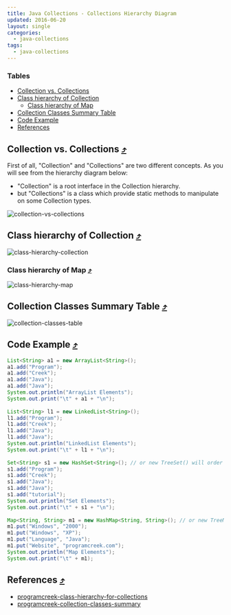 ```yaml
---
title: Java Collections - Collections Hierarchy Diagram
updated: 2016-06-20
layout: single
categories:
  - java-collections
tags:
  - java-collections
---
```


### Tables

* [Collection vs. Collections](#collection-vs-collections-10548tables)
* [Class hierarchy of Collection](#class-hierarchy-of-collection-10548tables)
  * [Class hierarchy of Map](#class-hierarchy-of-map-10548tables)
* [Collection Classes Summary Table](#collection-classes-summary-table-10548tables)
* [Code Example](#code-example-10548tables)
* [References](#references-10548tables)

## Collection vs. Collections [&#10548;](#tables)

First of all, "Collection" and "Collections" are two different concepts. As you will see from the hierarchy diagram below: 

* "Collection" is a root interface in the Collection hierarchy.
* but "Collections" is a class which provide static methods to manipulate on some Collection types.

![collection-vs-collections](http://www.programcreek.com/wp-content/uploads/2009/02/CollectionVsCollections.jpeg)

## Class hierarchy of Collection [&#10548;](#tables)

![class-hierarchy-collection](http://www.programcreek.com/wp-content/uploads/2009/02/java-collection-hierarchy.jpeg)

### Class hierarchy of Map [&#10548;](#tables)

![class-hierarchy-map](http://www.programcreek.com/wp-content/uploads/2009/02/MapClassHierarchy-600x354.jpg)

## Collection Classes Summary Table [&#10548;](#tables)

![collection-classes-table](http://www.programcreek.com/wp-content/uploads/2009/02/collection.bmp)

## Code Example [&#10548;](#tables)

```java
List<String> a1 = new ArrayList<String>();
a1.add("Program");
a1.add("Creek");
a1.add("Java");
a1.add("Java");
System.out.println("ArrayList Elements");
System.out.print("\t" + a1 + "\n");
 
List<String> l1 = new LinkedList<String>();
l1.add("Program");
l1.add("Creek");
l1.add("Java");
l1.add("Java");
System.out.println("LinkedList Elements");
System.out.print("\t" + l1 + "\n");
 
Set<String> s1 = new HashSet<String>(); // or new TreeSet() will order the elements;
s1.add("Program");
s1.add("Creek");
s1.add("Java");
s1.add("Java");
s1.add("tutorial");
System.out.println("Set Elements");
System.out.print("\t" + s1 + "\n");
 
Map<String, String> m1 = new HashMap<String, String>(); // or new TreeMap() will order based on keys
m1.put("Windows", "2000");
m1.put("Windows", "XP");
m1.put("Language", "Java");
m1.put("Website", "programcreek.com");
System.out.println("Map Elements");
System.out.print("\t" + m1);
```

## References [&#10548;](#tables)

* [programcreek-class-hierarchy-for-collections](http://www.programcreek.com/2009/02/the-interface-and-class-hierarchy-for-collections/)
* [programcreek-collection-classes-summary](http://www.programcreek.com/2009/02/collection-interface-concrete-implementation-classes-summary-and-some-examples/)